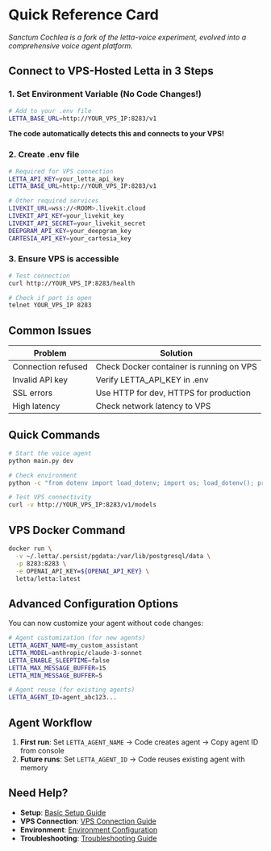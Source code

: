 <!--
Sanctum Cochlea - Audio Ingest System for Sanctum and Letta Installations
Copyright (C) 2025 Sanctum Cochlea Contributors

This work is licensed under the Creative Commons Attribution-ShareAlike 4.0 International License.
To view a copy of this license, visit https://creativecommons.org/licenses/by-sa/4.0/
-->

# Quick Reference Card

*Sanctum Cochlea is a fork of the letta-voice experiment, evolved into a comprehensive voice agent platform.*

## Connect to VPS-Hosted Letta in 3 Steps

### 1. Set Environment Variable (No Code Changes!)
```bash
# Add to your .env file
LETTA_BASE_URL=http://YOUR_VPS_IP:8283/v1
```

**The code automatically detects this and connects to your VPS!**

### 2. Create .env file
```bash
# Required for VPS connection
LETTA_API_KEY=your_letta_api_key
LETTA_BASE_URL=http://YOUR_VPS_IP:8283/v1

# Other required services
LIVEKIT_URL=wss://<ROOM>.livekit.cloud
LIVEKIT_API_KEY=your_livekit_key
LIVEKIT_API_SECRET=your_livekit_secret
DEEPGRAM_API_KEY=your_deepgram_key
CARTESIA_API_KEY=your_cartesia_key
```

### 3. Ensure VPS is accessible
```bash
# Test connection
curl http://YOUR_VPS_IP:8283/health

# Check if port is open
telnet YOUR_VPS_IP 8283
```

## Common Issues

| Problem | Solution |
|---------|----------|
| Connection refused | Check Docker container is running on VPS |
| Invalid API key | Verify LETTA_API_KEY in .env |
| SSL errors | Use HTTP for dev, HTTPS for production |
| High latency | Check network latency to VPS |

## Quick Commands

```bash
# Start the voice agent
python main.py dev

# Check environment
python -c "from dotenv import load_dotenv; import os; load_dotenv(); print('API Key:', 'SET' if os.getenv('LETTA_API_KEY') else 'NOT SET')"

# Test VPS connectivity
curl -v http://YOUR_VPS_IP:8283/v1/models
```

## VPS Docker Command
```bash
docker run \
  -v ~/.letta/.persist/pgdata:/var/lib/postgresql/data \
  -p 8283:8283 \
  -e OPENAI_API_KEY=${OPENAI_API_KEY} \
  letta/letta:latest
```

## Advanced Configuration Options

You can now customize your agent without code changes:

```bash
# Agent customization (for new agents)
LETTA_AGENT_NAME=my_custom_assistant
LETTA_MODEL=anthropic/claude-3-sonnet
LETTA_ENABLE_SLEEPTIME=false
LETTA_MAX_MESSAGE_BUFFER=15
LETTA_MIN_MESSAGE_BUFFER=5

# Agent reuse (for existing agents)
LETTA_AGENT_ID=agent_abc123...
```

## Agent Workflow

1. **First run**: Set `LETTA_AGENT_NAME` → Code creates agent → Copy agent ID from console
2. **Future runs**: Set `LETTA_AGENT_ID` → Code reuses existing agent with memory

## Need Help?
- **Setup**: [Basic Setup Guide](setup.md)
- **VPS Connection**: [VPS Connection Guide](vps-connection.md)
- **Environment**: [Environment Configuration](environment.md)
- **Troubleshooting**: [Troubleshooting Guide](troubleshooting.md) 